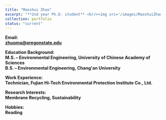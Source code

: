 ```yaml
---
title: "Maoshui Zhuo"
excerpt: "**2nd year Ph.D. student** <br/><img src='/images/MaoshuiZhao.jpg' width='250' height='250'>"
collection: portfolio
status: "current"
---
```


**Email:** <br/>
**zhuoma@oregonstate.edu**

**Education Background:** <br/>
**M.S. – Environmental Engineering, University of Chinese Academy of Sciences** <br/>
**B.S. – Environmental Engineering, Chang'an University**

**Work Experience:** <br/>
**Technician, Fujian Hi-Tech Environmental Protection Institute Co., Ltd.**

**Research Interests:** <br/>
**Membrane Recycling, Sustainability**

**Hobbies:** <br/>
**Reading**
